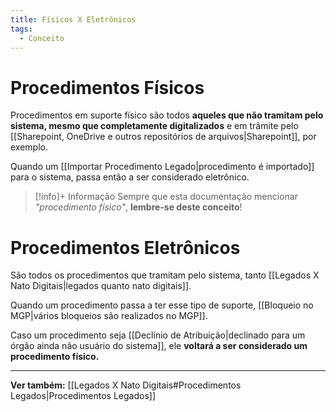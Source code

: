 ```yaml
---
title: Físicos X Eletrônicos
tags:
  - Conceito
---
```

# Procedimentos Físicos

Procedimentos em suporte físico são todos **aqueles que não tramitam pelo sistema, mesmo que completamente digitalizados** e em trâmite pelo [[Sharepoint, OneDrive e outros repositórios de arquivos|Sharepoint]], por exemplo.

Quando um [[Importar Procedimento Legado|procedimento é importado]] para o sistema, passa então a ser considerado eletrônico.

> [!info]+ Informação
> Sempre que esta documentação mencionar *"procedimento físico"*, **lembre-se deste conceito**!

# Procedimentos Eletrônicos

São todos os procedimentos que tramitam pelo sistema, tanto [[Legados X Nato Digitais|legados quanto nato digitais]].

Quando um procedimento passa a ter esse tipo de suporte, [[Bloqueio no MGP|vários bloqueios são realizados no MGP]].

Caso um procedimento seja [[Declínio de Atribuição|declinado para um órgão ainda não usuário do sistema]], ele **voltará a ser considerado um procedimento físico.**
___
**Ver também:** [[Legados X Nato Digitais#Procedimentos Legados|Procedimentos Legados]]

